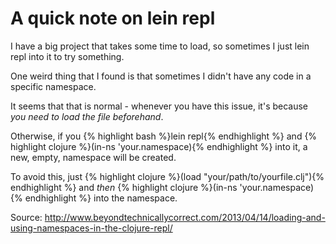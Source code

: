 # A quick note on lein repl


I have a big project that takes some time to load, so sometimes I just lein repl into it to try something.

One weird thing that I found is that sometimes I didn't have any code in a specific namespace.

It seems that that is normal - whenever you have this issue, it's because *you need to load the file beforehand*.

Otherwise, if you {% highlight bash %}lein repl{% endhighlight %} and {% highlight clojure %}(in-ns 'your.namespace){% endhighlight %} into it, a new, empty, namespace will be created.

To avoid this, just {% highlight clojure %}(load "your/path/to/yourfile.clj"){% endhighlight %} and *then* {% highlight clojure %}(in-ns 'your.namespace){% endhighlight %} into the namespace.

Source: <http://www.beyondtechnicallycorrect.com/2013/04/14/loading-and-using-namespaces-in-the-clojure-repl/>

